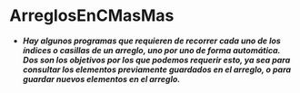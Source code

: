 # ArreglosEnCMasMas

- **_Hay algunos programas que requieren de recorrer cada uno de los índices o casillas de un arreglo, uno por uno de forma automática._** 
**_Dos son los objetivos por los que podemos requerir esto, ya sea para consultar los elementos previamente guardados en el arreglo, o para guardar nuevos elementos en el arreglo._**
